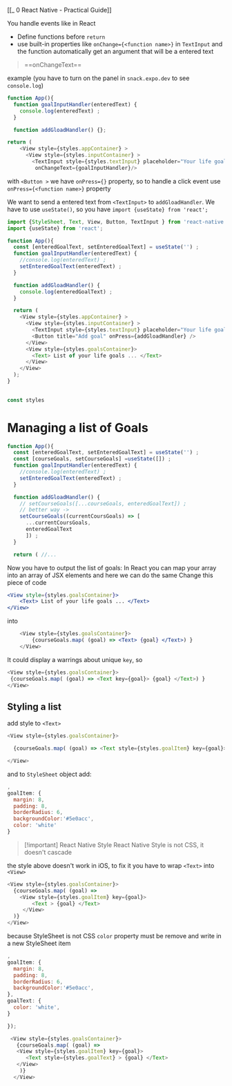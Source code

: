 [[_ 0 React Native - Practical Guide]]

You handle events like in React
- Define functions before `return`
- use built-in properties like `onChange={<function name>}` in `TextInput` and the function automatically get an argument that will be a entered text 
> ==onChangeText==

example (you have to turn on the panel in `snack.expo.dev` to see `console.log`)
```js
function App(){
  function goalInputHandler(enteredText) {
    console.log(enteredText) ;
  }

  function addGloadHandler() {};

return (
    <View style={styles.appContainer} >
      <View style={styles.inputContainer} >
        <TextInput style={styles.textInput} placeholder="Your life goals!"
         onChangeText={goalInputHandler}/>
```

with `<Button >` we have `onPress={}` property, so to handle a click event use `onPress={<function name>}` property

We want to send a entered text from `<TextInput>` to `addGloadHandler`. We have to use `useState()`, so you have
`import {useState} from 'react';`

```js
import {StyleSheet, Text, View, Button, TextInput } from 'react-native';
import {useState} from 'react';

function App(){
  const [enteredGoalText, setEnteredGoalText] = useState('') ;
  function goalInputHandler(enteredText) {
    //console.log(enteredText) ;
    setEnteredGoalText(enteredText) ;
  }

  function addGloadHandler() {
    console.log(enteredGoalText) ;
  }

  return (
    <View style={styles.appContainer} >
      <View style={styles.inputContainer} >
        <TextInput style={styles.textInput} placeholder="Your life goals!"     onChangeText={goalInputHandler}/>
        <Button title="Add goal" onPress={addGloadHandler} />
      </View>
      <View style={styles.goalsContainer}>
        <Text> List of your life goals ... </Text>
      </View>
    </View>
  );
}
 

const styles
```


# Managing a list of Goals

```js
function App(){
  const [enteredGoalText, setEnteredGoalText] = useState('') ;
  const [courseGoals, setCourseGoals] =useState([]) ;
  function goalInputHandler(enteredText) {
    //console.log(enteredText) ;
    setEnteredGoalText(enteredText) ;
  }

  function addGloadHandler() {
    // setCourseGoals([...courseGoals, enteredGoalText]) ;
    // better way ->
    setCourseGoals((currentCoursGoals) => [
      ...currentCoursGoals,
      enteredGoalText
      ]) ;
  }

  return ( //...
```

Now you have to output the list of goals:
In React you can map your array into an array of  JSX elements
and here we can do the same
Change this piece of code
```jsx
<View style={styles.goalsContainer}>
    <Text> List of your life goals ... </Text>
</View>
```
into
```jsx
    <View style={styles.goalsContainer}>
        {courseGoals.map( (goal) => <Text> {goal} </Text>) }
    </View>
```

It could display a warrings about unique `key`, so
```js
<View style={styles.goalsContainer}>
 {courseGoals.map( (goal) => <Text key={goal}> {goal} </Text>) }
</View>
```

## Styling a list
add style to `<Text>`
```js
<View style={styles.goalsContainer}>

  {courseGoals.map( (goal) => <Text style={styles.goalItem} key={goal}> {goal} </Text>) }

</View>
```

and to `StyleSheet` object add:
```js
,
goalItem: {
  margin: 8,
  padding: 8,
  borderRadius: 6,
  backgroundColor:'#5e0acc',
  color: 'white'
}
```

> [!important] React Native Style 
> React Native Style is not CSS, it doesn't cascade

the style above doesn't work in iOS, to fix it you have to wrap `<Text>` into `<View>`
```js
<View style={styles.goalsContainer}>
  {courseGoals.map( (goal) =>
    <View style={styles.goalItem} key={goal}>
        <Text > {goal} </Text>
     </View>
  )}
</View>
```
because StyleSheet is not CSS `color` property must be remove and write in a new StyleSheet item

```js
,
goalItem: {
  margin: 8,
  padding: 8,
  borderRadius: 6,
  backgroundColor:'#5e0acc',
},
goalText: {
  color: 'white',
}

});
```

```js
 <View style={styles.goalsContainer}>
   {courseGoals.map( (goal) =>
   <View style={styles.goalItem} key={goal}>
      <Text style={styles.goalText} > {goal} </Text>
   </View>
    )}
  </View>
```








